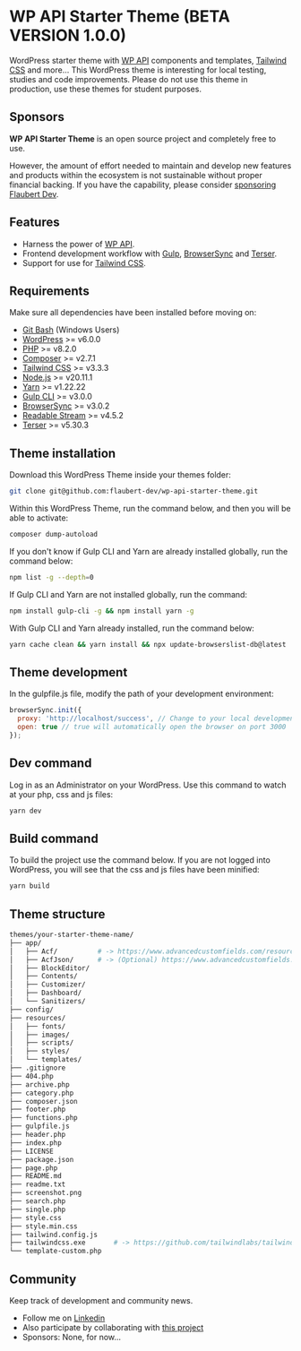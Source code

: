 # WP API Starter Theme (BETA VERSION 1.0.0)

WordPress starter theme with [WP API](https://developer.wordpress.org/rest-api/) components and templates, [Tailwind CSS](https://tailwindcss.com/blog/standalone-cli) and more... This WordPress theme is interesting for local testing, studies and code improvements. Please do not use this theme in production, use these themes for student purposes.
<br/>

## Sponsors

**WP API Starter Theme** is an open source project and completely free to use.

However, the amount of effort needed to maintain and develop new features and products within the ecosystem is not sustainable without proper financial backing. If you have the capability, please consider [sponsoring Flaubert Dev](https://github.com/sponsors/flaubert-dev).

## Features

- Harness the power of [WP API](https://developer.wordpress.org/rest-api/).
- Frontend development workflow with [Gulp](https://gulpjs.com/), [BrowserSync](https://browsersync.io/) and [Terser](https://github.com/terser/terser/).
- Support for use for [Tailwind CSS](https://tailwindcss.com/blog/standalone-cli).

## Requirements

Make sure all dependencies have been installed before moving on:

- [Git Bash](https://git-scm.com/download/win) (Windows Users)
- [WordPress](https://wordpress.org/) >= v6.0.0
- [PHP](https://www.php.net/) >= v8.2.0
- [Composer](https://getcomposer.org/download/) >= v2.7.1
- [Tailwind CSS](https://tailwindcss.com/blog/standalone-cli/) >= v3.3.3
- [Node.js](https://nodejs.org/en/download/) >= v20.11.1
- [Yarn](https://yarnpkg.com/) >= v1.22.22
- [Gulp CLI](https://gulpjs.com/) >= v3.0.0
- [BrowserSync](https://browsersync.io/) >= v3.0.2
- [Readable Stream](https://github.com/nodejs/readable-stream) >= v4.5.2
- [Terser](https://github.com/terser/terser/) >= v5.30.3

## Theme installation

Download this WordPress Theme inside your themes folder:

```sh
git clone git@github.com:flaubert-dev/wp-api-starter-theme.git
```

Within this WordPress Theme, run the command below, and then you will be able to activate:

```sh
composer dump-autoload
```

If you don't know if Gulp CLI and Yarn are already installed globally, run the command below:

```sh
npm list -g --depth=0
```

If Gulp CLI and Yarn are not installed globally, run the command:

```sh
npm install gulp-cli -g && npm install yarn -g
```

With Gulp CLI and Yarn already installed, run the command below:

```sh
yarn cache clean && yarn install && npx update-browserslist-db@latest
```

## Theme development

In the gulpfile.js file, modify the path of your development environment:

```js
browserSync.init({
  proxy: 'http://localhost/success', // Change to your local development URL
  open: true // true will automatically open the browser on port 3000
});
```

## Dev command

Log in as an Administrator on your WordPress. Use this command to watch at your php, css and js files:

```bash
yarn dev
```

## Build command

To build the project use the command below. If you are not logged into WordPress, you will see that the css and js files have been minified:

```bash
yarn build
```

## Theme structure

```sh
themes/your-starter-theme-name/   
├── app/                  
│   ├── Acf/          # -> https://www.advancedcustomfields.com/resources/register-fields-via-php/              
│   ├── AcfJson/      # -> (Optional) https://www.advancedcustomfields.com/resources/local-json/             
│   ├── BlockEditor/             
│   ├── Contents/             
│   ├── Customizer/             
│   ├── Dashboard/             
│   └── Sanitizers/         
├── config/                
├── resources/         
│   ├── fonts/        
│   ├── images/        
│   ├── scripts/      
│   ├── styles/     
│   └── templates/          
├── .gitignore      
├── 404.php      
├── archive.php      
├── category.php      
├── composer.json      
├── footer.php      
├── functions.php      
├── gulpfile.js      
├── header.php      
├── index.php          
├── LICENSE          
├── package.json        
├── page.php        
├── README.md       
├── readme.txt       
├── screenshot.png       
├── search.php       
├── single.php       
├── style.css                                      
├── style.min.css                                      
├── tailwind.config.js                    
├── tailwindcss.exe       # -> https://github.com/tailwindlabs/tailwindcss/releases/tag/v3.3.3      
└── template-custom.php
```

## Community

Keep track of development and community news.

- Follow me on [Linkedin](https://www.linkedin.com/in/flaubert-dev/)
- Also participate by collaborating with [this project](https://github.com/flaubert-dev/wp-api-starter-theme/issues)
- Sponsors: None, for now...
